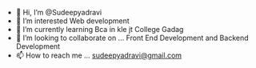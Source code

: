 - 👋 Hi, I’m @Sudeepyadravi
- 👀 I’m interested Web development
- 🌱 I’m currently learning Bca in kle jt College Gadag 
- 💞️ I’m looking to collaborate on ... Front End Development and Backend Development
- 📫 How to reach me ... sudeepyadravi@gmail.com

<!---
Sudeepyadravi/Sudeepyadravi is a ✨ special ✨ repository because its `README.md` (this file) appears on your GitHub profile.
You can click the Preview link to take a look at your changes.
--->

